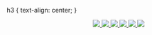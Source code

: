 
h3 {
  text-align: center;
}
<p align="center">
  <a href="https://skillicons.dev">
    <img src="https://skillicons.dev/icons?i=html,css,js,ts,php,dart,java,c,cs,java,jquery,mysql,py,bootstrap,sqlite" />
  </a>
  <a href="https://skillicons.dev">
    <img src="https://skillicons.dev/icons?i=flutter,django,angular,dotnet,arduino,laravel,react,redux,spring,symfony,vue" />
  </a>
  <a href="https://skillicons.dev">
    <img src="https://skillicons.dev/icons?i=instagram,linkedin,stackoverflow,twitter" />
  </a>
  <a href="https://skillicons.dev">
    <img src="https://skillicons.dev/icons?i=ai,ae,ps,pr,figma" />
  </a>
  <a href="https://skillicons.dev">
    <img src="https://skillicons.dev/icons?i=vscode,visualstudio,idea" />
  </a>
   <a href="https://skillicons.dev">
    <img src="https://skillicons.dev/icons?i=wordpress,gradle,github,git,matlab,linux,eclipse,discord,docker,sketchup,codepen,autocad,azure" />
  </a>
</p>
